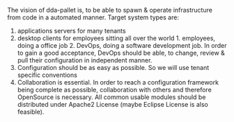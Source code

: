 The vision of dda-pallet is, to be able to spawn & operate infrastructure from code in a automated manner. Target system types are:    
  1. applications servers for many tenants
  2. desktop clients for employees sitting all over the world
    1. employees, doing a office job
    2. DevOps, doing a software development job. In order to gain a good acceptance, DevOps should be able, to change, review & pull their configuration in independent manner.
  3. Configuration should be as easy as possible. So we will use tenant specific conventions 
  4. Collaboration is essential. In order to reach a configuration framework being complete as possible, collaboration with others and therefore OpenSource is necessary.
All common usable modules should be distributed under Apache2 License (maybe Eclipse License is also feasible).
